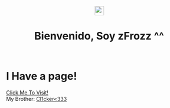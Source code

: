<center><img src="https://github.githubassets.com/images/mona-whisper.gif" width="25px"></center>
<center>
<h1>                            Bienvenido, Soy zFrozz ^^</h1>
</center>
<br>
<h1> I Have a page!</h1> <a href="https://myhell.ml">Click Me To Visit!</a>
<br>
My Brother: <a href="https://github.com/Cl1ckerr">Cl1cker<333</a>
